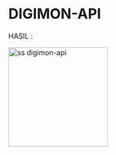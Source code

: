 # DIGIMON-API

HASIL :


<img width="199" alt="ss digimon-api" src="https://github.com/sefryss/Digimon-API/assets/109064862/2b055e16-6617-43c5-ae07-23414b56be5d">

